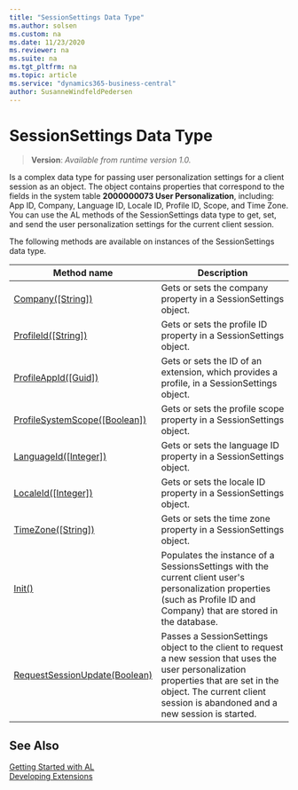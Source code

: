 ```yaml
---
title: "SessionSettings Data Type"
ms.author: solsen
ms.custom: na
ms.date: 11/23/2020
ms.reviewer: na
ms.suite: na
ms.tgt_pltfrm: na
ms.topic: article
ms.service: "dynamics365-business-central"
author: SusanneWindfeldPedersen
---
```

[//]: # (START>DO_NOT_EDIT)
[//]: # (IMPORTANT:Do not edit any of the content between here and the END>DO_NOT_EDIT.)
[//]: # (Any modifications should be made in the .xml files in the ModernDev repo.)
# SessionSettings Data Type
> **Version**: _Available from runtime version 1.0._

Is a complex data type for passing user personalization settings for a client session as an object. The object contains properties that correspond to the fields in the system table **2000000073 User Personalization**, including: App ID, Company, Language ID, Locale ID, Profile ID, Scope, and Time Zone. You can use the AL methods of the SessionSettings data type to get, set, and send the user personalization settings for the current client session.



The following methods are available on instances of the SessionSettings data type.

|Method name|Description|
|-----------|-----------|
|[Company([String])](sessionsettings-company-method.md)|Gets or sets the company property in a SessionSettings object.|
|[ProfileId([String])](sessionsettings-profileid-method.md)|Gets or sets the profile ID property in a SessionSettings object.|
|[ProfileAppId([Guid])](sessionsettings-profileappid-method.md)|Gets or sets the ID of an extension, which provides a profile, in a SessionSettings object.|
|[ProfileSystemScope([Boolean])](sessionsettings-profilesystemscope-method.md)|Gets or sets the profile scope property in a SessionSettings object.|
|[LanguageId([Integer])](sessionsettings-languageid-method.md)|Gets or sets the language ID property in a SessionSettings object.|
|[LocaleId([Integer])](sessionsettings-localeid-method.md)|Gets or sets the locale ID property in a SessionSettings object.|
|[TimeZone([String])](sessionsettings-timezone-method.md)|Gets or sets the time zone property in a SessionSettings object.|
|[Init()](sessionsettings-init-method.md)|Populates the instance of a SessionsSettings with the current client user's personalization properties (such as Profile ID and Company) that are stored in the database.|
|[RequestSessionUpdate(Boolean)](sessionsettings-requestsessionupdate-method.md)|Passes a SessionSettings object to the client to request a new session that uses the user personalization properties that are set in the object. The current client session is abandoned and a new session is started.|

[//]: # (IMPORTANT: END>DO_NOT_EDIT)
## See Also  
[Getting Started with AL](../../devenv-get-started.md)  
[Developing Extensions](../../devenv-dev-overview.md)  